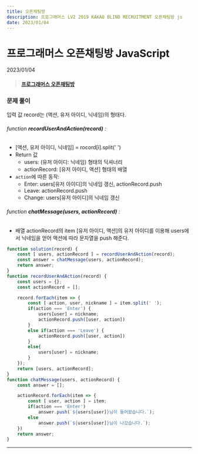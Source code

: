 ```yaml
---
title: 오픈채팅방
description: 프로그래머스 LV2 2019 KAKAO BLIND RECRUITMENT 오픈채팅방 js
date: 2023/01/04
---
```


# 프로그래머스 오픈채팅방 JavaScript
<div class="flex justify-end text-sm">2023/01/04</div>

> #### <a href="https://school.programmers.co.kr/learn/courses/30/lessons/42888" target="_blank">프로그래머스 오픈채팅방 </a>

### 문제 풀이
입력 값 record는 (액션, 유저 아이디, 닉네임)의 형태다.  
###### function **recordUserAndAction(record)** :
- \[액션, 유저 아이디, 닉네임] = rocord\[i].split(' ')
- Return 값
    - users: (유저 아이디: 닉네임) 형태의 딕셔너리
    - actionRecord: \[유저 아이디, 액션] 형태의 배열
- `action`에 따른 동작:
    - Enter: users\[유저 아이디]의 닉네임 갱신, actionRecord.push
    - Leave: actionRecord.push
    - Change: users\[유저 아이디]의 닉네임 갱신
###### function **chatMessage(users, actionRecord)** :
- 배열 actionRecord의 item \[유저 아이디, 액션]의 유저 아이디를 이용해 users에서 닉네임을 얻어 액션에 따라 문자열을 push 해준다.


``` js
function solution(record) {
    const [ users, actionRecord ] = recordUserAndAction(record);
    const answer = chatMessage(users, actionRecord);
    return answer;
}
function recordUserAndAction(record) {
    const users = {};
    const actionRecord = [];

    record.forEach(item => {
        const [ action, user, nickname ] = item.split(' ');
        if(action === 'Enter') {
            users[user] = nickname;
            actionRecord.push([user, action])
        }
        else if(action === 'Leave') {
            actionRecord.push([user, action])
        }
        else{
            users[user] = nickname;
        }
    });
    return [users, actionRecord];
}
function chatMessage(users, actionRecord) {
    const answer = [];

    actionRecord.forEach(item => {
        const [ user, action ] = item;
        if(action === 'Enter') 
            answer.push(`${users[user]}님이 들어왔습니다.`);
        else
            answer.push(`${users[user]}님이 나갔습니다.`);
    })
    return answer;
}
```

--- 